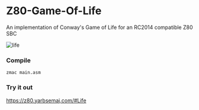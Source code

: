 # Z80-Game-Of-Life
An implementation of Conway's Game of Life for an RC2014 compatible Z80 SBC 

![life](https://user-images.githubusercontent.com/17494632/219826335-1acd6c2f-2383-4c8b-9581-1e6c3a9c57a8.gif)

### Compile
`zmac main.asm`

### Try it out
https://z80.yarbsemaj.com/#Life
